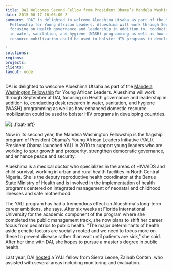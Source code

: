 ```yaml
---
title: DAI Welcomes Second Fellow from President Obama’s Mandela Washington Fellowship
date: 2015-08-17 18:05:00 Z
summary: 'DAI is delighted to welcome Alueshima Utsaha as part of the Mandela Washington
  Fellowship for Young African Leaders. Alueshima will work through September at DAI,
  focusing on Health governance and leadership in addition to, conducting desk research
  in water, sanitation, and hygiene (WASH) programming as well as how enhanced domestic
  resource mobilization could be used to bolster HIV programs in developing countries.

'
solutions: 
regions: 
projects: 
clients: 
layout: node
---
```


DAI is delighted to welcome Alueshima Utsaha as part of the [Mandela Washington Fellowship][1] for Young African Leaders. Alueshima will work through September at DAI, focusing on Health governance and leadership in addition to, conducting desk research in water, sanitation, and hygiene (WASH) programming as well as how enhanced domestic resource mobilization could be used to bolster HIV programs in developing countries.

![][2]{:.float-left}

Now in its second year, the Mandela Washington Fellowship is the flagship program of President Obama's Young African Leaders Initiative (YALI). President Obama launched YALI in 2010 to support young leaders who are working to spur growth and prosperity, strengthen democratic governance, and enhance peace and security.

Alueshima is a medical doctor who specializes in the areas of HIV/AIDS and child survival, working in urban and rural health facilities in North Central Nigeria. She is the deputy reproductive health coordinator at the Benue State Ministry of Health and is involved in the implementation of health programs centered on integrated management of neonatal and childhood illnesses and safe motherhood.

The YALI program has had a tremendous effect on Alueshima's long-term career ambitions, she says. After six weeks at Florida International University for the academic component of the program where she completed the public management track, she now plans to shift her career focus from pediatrics to public health. "The major determinants of health aside genetic factors are socially rooted and we need to focus more on these to prevent disease rather than wait until patients are sick," she said. After her time with DAI, she hopes to pursue a master's degree in public health.

Last year, DAI [hosted][3] a YALI fellow from Sierra Leone, Zainab Conteh, who assisted with several areas including monitoring and evaluation.

[1]: https://youngafricanleaders.state.gov/washington-fellowship/
[2]: https://assetify-dai.com/news/Alu.jpg
[3]: /news/dai-hosts-fellow-president-obama%E2%80%99s-mandela-washington-fellowship
